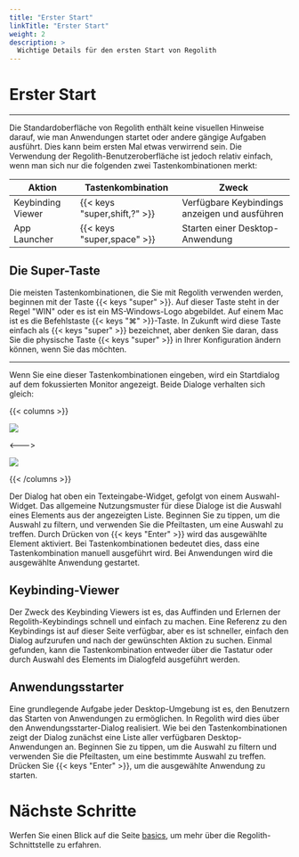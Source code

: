 ```yaml
---
title: "Erster Start"
linkTitle: "Erster Start"
weight: 2
description: >
  Wichtige Details für den ersten Start von Regolith
---
```


# Erster Start

---

Die Standardoberfläche von Regolith enthält keine visuellen Hinweise darauf, wie man Anwendungen startet oder andere gängige Aufgaben ausführt. Dies kann beim ersten Mal etwas verwirrend sein. Die Verwendung der Regolith-Benutzeroberfläche ist jedoch relativ einfach, wenn man sich nur die folgenden zwei Tastenkombinationen merkt:

| Aktion            | Tastenkombination            | Zweck                                         |
|-------------------|------------------------------|-----------------------------------------------|
| Keybinding Viewer | {{< keys "super,shift,?" >}} | Verfügbare Keybindings anzeigen und ausführen |
| App Launcher      | {{< keys "super,space" >}}   | Starten einer Desktop-Anwendung               |

## Die Super-Taste

Die meisten Tastenkombinationen, die Sie mit Regolith verwenden werden, beginnen mit der Taste {{< keys "super" >}}. Auf dieser Taste steht in der Regel "WIN" oder es ist ein MS-Windows-Logo abgebildet. Auf einem Mac ist es die Befehlstaste {{< keys "⌘" >}}-Taste. In Zukunft wird diese Taste einfach als {{< keys "super" >}} bezeichnet, aber denken Sie daran, dass Sie die physische Taste {{< keys "super" >}} in Ihrer Konfiguration ändern können, wenn Sie das möchten.

---

Wenn Sie eine dieser Tastenkombinationen eingeben, wird ein Startdialog auf dem fokussierten Monitor angezeigt. Beide Dialoge verhalten sich gleich:

{{< columns >}}

![](/regolith-ilia-keybinding-window.png)

<--->

![](/regolith-ilia-apps-window.png)

{{< /columns >}}

Der Dialog hat oben ein Texteingabe-Widget, gefolgt von einem Auswahl-Widget. Das allgemeine Nutzungsmuster für diese Dialoge ist die Auswahl eines Elements aus der angezeigten Liste. Beginnen Sie zu tippen, um die Auswahl zu filtern, und verwenden Sie die Pfeiltasten, um eine Auswahl zu treffen. Durch Drücken von {{< keys "Enter" >}} wird das ausgewählte Element aktiviert. Bei Tastenkombinationen bedeutet dies, dass eine Tastenkombination manuell ausgeführt
wird. Bei Anwendungen wird die ausgewählte Anwendung gestartet.

## Keybinding-Viewer

Der Zweck des Keybinding Viewers ist es, das Auffinden und Erlernen der Regolith-Keybindings schnell und einfach zu machen. Eine Referenz zu den Keybindings ist auf dieser Seite verfügbar, aber es ist schneller, einfach den Dialog aufzurufen und nach der gewünschten Aktion zu suchen. Einmal gefunden, kann die Tastenkombination entweder über die Tastatur oder durch Auswahl des Elements im Dialogfeld ausgeführt werden.

## Anwendungsstarter

Eine grundlegende Aufgabe jeder Desktop-Umgebung ist es, den Benutzern das Starten von Anwendungen zu ermöglichen. In Regolith wird dies über den Anwendungsstarter-Dialog realisiert. Wie bei den Tastenkombinationen zeigt der Dialog zunächst eine Liste aller verfügbaren Desktop-Anwendungen an. Beginnen Sie zu tippen, um die Auswahl zu filtern und
verwenden Sie die Pfeiltasten, um eine bestimmte Auswahl zu treffen. Drücken Sie {{< keys "Enter" >}}, um die ausgewählte Anwendung zu starten.

# Nächste Schritte

Werfen Sie einen Blick auf die Seite [basics](../basics), um mehr über die Regolith-Schnittstelle zu erfahren.
